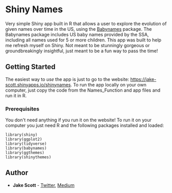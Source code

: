 # Shiny Names

Very simple Shiny app built in R that allows a user to explore the evolution of given names over time in the US, using the [Babynames](https://cran.r-project.org/web/packages/babynames/babynames.pdf) package. The Babynames package includes US baby names provided by the SSA, including all names used for 5 or more children. This app was built to help me refresh myself on Shiny. Not meant to be stunningly gorgeous or groundbreakingly insightful, just meant to be a fun way to pass the time!

## Getting Started

The easiest way to *use* the app is just to go to the website: https://jake-scott.shinyapps.io/shinynames. To run the app locally on your own computer, just copy the code from the Names_Function and app files and run it in R.

### Prerequisites

You don't need anything if you run it on the website! To run it on your computer you just need R and the following packages installed and loaded:

```
library(shiny)
library(ggplot2)
library(tidyverse)
library(babynames)
library(ggthemes)
library(shinythemes)

```

## Author

* **Jake Scott** - [Twitter](https://twitter.com/jakepscott2020), [Medium](https://medium.com/@jakepscott16)
